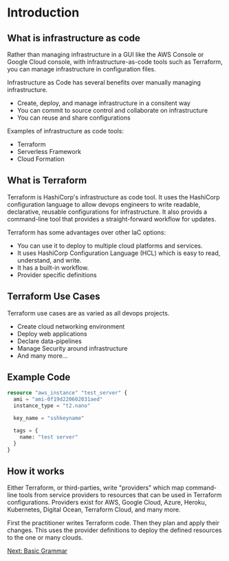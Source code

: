 # Introduction
## What is infrastructure as code
Rather than managing infrastructure in a GUI like the AWS Console or Google Cloud console, with infrastructure-as-code tools such as Terraform, you can manage infrastructure in configuration files.

Infrastructure as Code has several benefits over manually managing infrastructure.
- Create, deploy, and manage infrastructure in a consitent way
- You can commit to source control and collaborate on infrastructure
- You can reuse and share configurations

Examples of infrastructure as code tools:
- Terraform
- Serverless Framework
- Cloud Formation

## What is Terraform
Terraform is HashiCorp's infrastructure as code tool. It uses the HashiCorp configuration language to allow devops engineers to write readable, declarative, reusable configurations for infrastructure. It also provids a command-line tool that provides a straight-forward workflow for updates.

Terraform has some advantages over other IaC options:
- You can use it to deploy to multiple cloud platforms and services.
- It uses HashiCorp Configuration Language (HCL) which is easy to read, understand, and write.
- It has a built-in workflow.
- Provider specific definitions

## Terraform Use Cases
Terraform use cases are as varied as all devops projects.
- Create cloud networking environment
- Deploy web applications
- Declare data-pipelines
- Manage Security around infrastructure
- And many more...

## Example Code
```tf
resource "aws_instance" "test_server" {
  ami = "ami-0f19d220602031aed"
  instance_type = "t2.nano"

  key_name = "sshkeyname"

  tags = {
    name: "test server"
  }
}
```

## How it works
Either Terraform, or third-parties, write "providers" which map command-line tools from service providers to resources that can be used in Terraform configurations. Providers exist for AWS, Google Cloud, Azure, Heroku, Kubernetes, Digital Ocean, Terraform Cloud, and many more.

First the practitioner writes Terraform code. Then they plan and apply their changes. This uses the provider definitions to deploy the defined resources to the one or many clouds.

[Next: Basic Grammar](BASIC_GRAMMAR.md)

